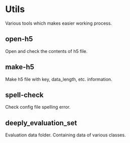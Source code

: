 # Utils
Various tools which makes easier working process. 
 

## open-h5
Open and check the contents of h5 file.

## make-h5
Make h5 file with key, data_length, etc. information.

## spell-check
Check config file spelling error.

## deeply_evaluation_set
Evaluation data folder. 
Containing data of various classes.
